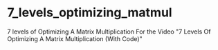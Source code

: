 # 7_levels_optimizing_matmul
7 levels of Optimizing A Matrix Multiplication
For the Video "7 Levels Of Optimizing A Matrix Multiplication (With Code)" 

